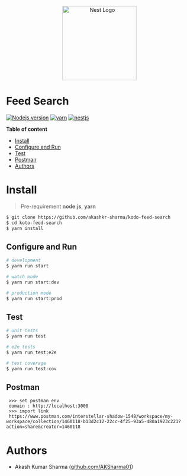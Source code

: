 

<p align="center">
  <a href="http://nestjs.com/" target="blank"><img src="https://nestjs.com/img/logo-small.svg" width="200" alt="Nest Logo" /></a>
</p>


# Feed Search 


[![Nodejs version](https://img.shields.io/badge/nodejs-16.20.0-blue.svg)](https://nodejs.org/en/blog/release/v16.20.0/) 
[![yarn](https://img.shields.io/badge/yarn-1.22.19-%23ff3300.svg)](https://github.com/yarnpkg/yarn#readme)
[![nestjs](https://img.shields.io/badge/nestjs-9.5.0-%23990099.svg)](https://github.com/nestjs/nest)


__Table of content__
    
- [Install](#install)
- [Configure and Run](#configure-and-run)
- [Test](#test)
- [Postman](#postman)
- [Authors](#authors)


# Install
> Pre-requirement
**node.js**, **yarn**

```bash
$ git clone https://github.com/akashkr-sharma/kodo-feed-search
$ cd koto-feed-search
$ yarn install
```

## Configure and Run

```bash
# development
$ yarn run start

# watch mode
$ yarn run start:dev

# production mode
$ yarn run start:prod
```

## Test

```bash
# unit tests
$ yarn run test

# e2e tests
$ yarn run test:e2e

# test coverage
$ yarn run test:cov
```

## Postman
```
 >>> set postman env 
 domain : http://localhost:3000
 >>> import link 
 https://www.postman.com/interstellar-shadow-1548/workspace/my-workspace/collection/1460118-b13d2c12-22cc-4f25-93a5-480a1923c221?action=share&creator=1460118
```

# Authors
- Akash Kumar Sharma ([github.com/AKSharma01](https://github.com/AKSharma01))
